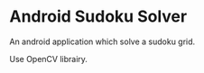 Android Sudoku Solver
=====================

An android application which solve a sudoku grid.

Use OpenCV librairy.
